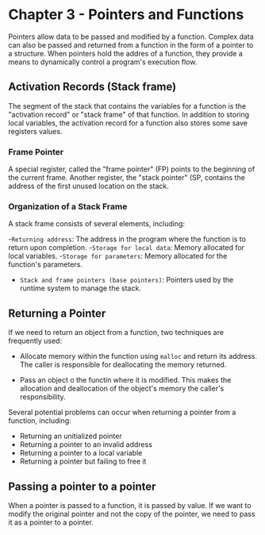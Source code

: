 # Chapter 3 - Pointers and Functions

Pointers allow data to be passed and modified by a function. Complex data
can also be passed and returned from a function in the form of a pointer to
a structure. When pointers hold the addres of a function, they provide a means to
dynamically control a program's execution flow.


## Activation Records (Stack frame)
The segment of the stack that contains the variables for a function is the
"activation record" or "stack frame" of that function. In addition to storing local
variables, the activation record for a function also stores some save registers values.

### Frame Pointer
A special register, called the "frame pointer" (FP) points to the beginning of the
current frame. Another register, the "stack pointer" (SP, contains the address of the first
unused location on the stack.

### Organization of a Stack Frame
A stack frame consists of several elements, including:

-`Returning address`: The address in the program where the function is to return upon completion.
-`Storage for local data`: Memory allocated for local variables.
-`Storage for parameters`: Memory allocated for the function's parameters.
- `Stack and frame pointers (base pointers)`: Pointers used by the runtime system to manage the stack.

## Returning a Pointer
If we need to return an object from a function, two techniques are frequently used:

- Allocate memory within the function using `malloc` and return its address. The caller is
responsible for deallocating the memory returned.

- Pass an object o the functin where it is modified. This makes the allocation and deallocation of the 
object's memory the caller's responsibility.

Several potential problems can occur when returning a pointer from a function, including:

- Returning an unitialized pointer
- Returning a pointer to an invalid address
- Returning a pointer to a local variable
- Returning a pointer but failing to free it

## Passing a pointer to a pointer
When a pointer is passed to a function, it is passed by value. If we want to modify the original
pointer and not the copy of the pointer, we need to pass it as a pointer to a pointer.

